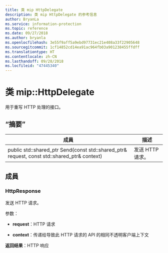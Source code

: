 ```yaml
---
title: 类 mip HttpDelegate
description: 类 mip HttpDelegate 的参考信息
author: BryanLa
ms.service: information-protection
ms.topic: reference
ms.date: 09/27/2018
ms.author: bryanla
ms.openlocfilehash: 3e55f9aff5a9ebd97731ec21e408a33f22905648
ms.sourcegitcommit: 1cf14852cd14ea91ac964fb03a901238455ffdff
ms.translationtype: HT
ms.contentlocale: zh-CN
ms.lasthandoff: 09/28/2018
ms.locfileid: "47445340"
---
```

# <a name="class-miphttpdelegate"></a>类 mip::HttpDelegate 
用于重写 HTTP 处理的接口。
  
## <a name="summary"></a>“摘要”
 成員                        | 描述                                
--------------------------------|---------------------------------------------
public std::shared_ptr<HttpResponse> Send(const std::shared_ptr<HttpRequest>& request, const std::shared_ptr<void>& context)  |  发送 HTTP 请求。
  
## <a name="members"></a>成員
  
### <a name="httpresponse"></a>HttpResponse
发送 HTTP 请求。

参数：  
* **request**：HTTP 请求 


* **context**：传递给导致此 HTTP 请求的 API 的相同不透明客户端上下文



  
**返回结果**：HTTP 响应